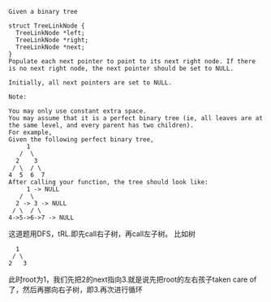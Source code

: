     Given a binary tree

    struct TreeLinkNode {
      TreeLinkNode *left;
      TreeLinkNode *right;
      TreeLinkNode *next;
    }
    Populate each next pointer to point to its next right node. If there is no next right node, the next pointer should be set to NULL.

    Initially, all next pointers are set to NULL.

    Note:

    You may only use constant extra space.
    You may assume that it is a perfect binary tree (ie, all leaves are at the same level, and every parent has two children).
    For example,
    Given the following perfect binary tree,
         1
       /  \
      2    3
     / \  / \
    4  5  6  7
    After calling your function, the tree should look like:
         1 -> NULL
       /  \
      2 -> 3 -> NULL
     / \  / \
    4->5->6->7 -> NULL
    
这道题用DFS，tRL.即先call右子树，再call左子树。
比如树

      1
     / \
    2   3
    
此时root为1，我们先把2的next指向3.就是说先把root的左右孩子taken care of了，然后再挪向右子树，即3.再次进行循环
